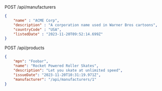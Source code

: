POST /api/manufacturers

```json
{
    "name" : "ACME Corp",
    "description" : "A corporation name used in Warner Bros cartoons",
    "countryCode" : "USA",
    "listedDate" : "2023-11-20T09:52:14.699Z"
}
```

POST /api/products

```json
{
    "mpn": "Foobar",
    "name": "Rocket Powered Roller Skates",
    "description": "Let you skate at unlimited speed",
    "issueDate": "2023-11-20T10:31:19.971Z",
    "manufacturer": "/api/manufacturers/1"
}
```











